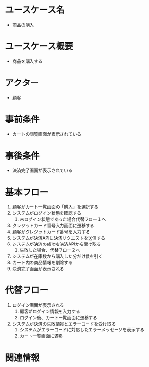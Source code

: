 # ユースケース名
- 商品の購入

# ユースケース概要
- 商品を購入する

# アクター
- 顧客

# 事前条件
- カートの閲覧画面が表示されている

# 事後条件
- 決済完了画面が表示されている

# 基本フロー
1. 顧客がカート一覧画面の「購入」を選択する
2. システムがログイン状態を確認する
    1. 未ログイン状態であった場合代替フロー１へ
3. クレジットカード番号入力画面に遷移する
4. 顧客がクレジットカード番号を入力する
5. システムが決済APIに決済リクエストを送信する
6. システムが決済の成功を決済APIから受け取る
    1. 失敗した場合、代替フロー２へ 
7. システムが在庫数から購入した分だけ数を引く
8. カート内の商品情報を削除する
9. 決済完了画面が表示される

# 代替フロー
1. ログイン画面が表示される
    1. 顧客がログイン情報を入力する
    1. ログイン後、カート一覧画面に遷移する
2. システムが決済の失敗情報とエラーコードを受け取る
    1. システムがエラーコードに対応したエラーメッセージを表示する
    2. カート一覧画面に遷移

# 関連情報